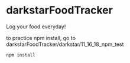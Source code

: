 # darkstarFoodTracker
Log your food everyday!


to practice npm install, go to darkstarFoodTracker/darkstar/11_16_18_npm_test

`npm install`
